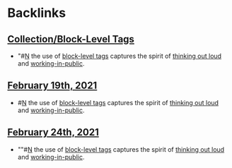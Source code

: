
# Backlinks
## [Collection/Block-Level Tags](<Collection/Block-Level Tags.md>)
- "#[N](<N.md>) the use of [block-level tags](<block-level tags.md>) captures the spirit of [thinking out loud](<thinking out loud.md>) and [working-in-public](<working-in-public.md>).

## [February 19th, 2021](<February 19th, 2021.md>)
- #[N](<N.md>) the use of [block-level tags](<block-level tags.md>) captures the spirit of [thinking out loud](<thinking out loud.md>) and [working-in-public](<working-in-public.md>).

## [February 24th, 2021](<February 24th, 2021.md>)
- ""#[N](<N.md>) the use of [block-level tags](<block-level tags.md>) captures the spirit of [thinking out loud](<thinking out loud.md>) and [working-in-public](<working-in-public.md>).

